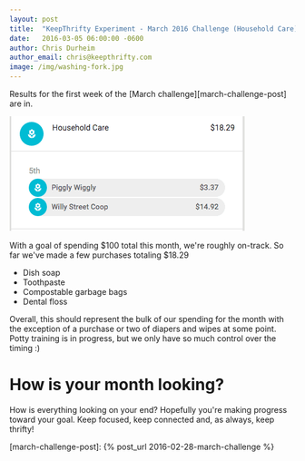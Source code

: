 ```yaml
---
layout: post
title:  "KeepThrifty Experiment - March 2016 Challenge (Household Care) - Week 1 Results"
date:   2016-03-05 06:00:00 -0600
author: Chris Durheim
author_email: chris@keepthrifty.com
image: /img/washing-fork.jpg
---
```


Results for the first week of the [March challenge][march-challenge-post] are in.

![March week 1 results - $18.29 total][march-week-1-summary]

With a goal of spending $100 total this month, we're roughly on-track.  So far we've made a few purchases totaling $18.29

* Dish soap
* Toothpaste
* Compostable garbage bags
* Dental floss

Overall, this should represent the bulk of our spending for the month with the exception of a purchase or two of diapers and wipes at some point. Potty training is in progress, but we only have so much control over the timing :)

# How is your month looking? #

How is everything looking on your end? Hopefully you're making progress toward your goal. Keep focused, keep connected and, as always, keep thrifty!

[march-challenge-post]: {% post_url 2016-02-28-march-challenge %}

[march-week-1-summary]: /img/march-2016-w1-summary.png
